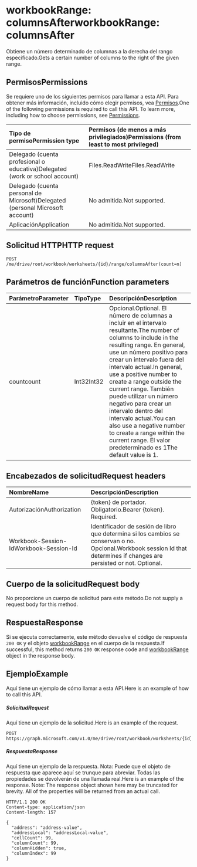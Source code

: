 # <a name="workbookrange-columnsafter"></a><span data-ttu-id="bd01a-101">workbookRange: columnsAfter</span><span class="sxs-lookup"><span data-stu-id="bd01a-101">workbookRange: columnsAfter</span></span>

<span data-ttu-id="bd01a-102">Obtiene un número determinado de columnas a la derecha del rango especificado.</span><span class="sxs-lookup"><span data-stu-id="bd01a-102">Gets a certain number of columns to the right of the given range.</span></span>

## <a name="permissions"></a><span data-ttu-id="bd01a-103">Permisos</span><span class="sxs-lookup"><span data-stu-id="bd01a-103">Permissions</span></span>
<span data-ttu-id="bd01a-p101">Se requiere uno de los siguientes permisos para llamar a esta API. Para obtener más información, incluido cómo elegir permisos, vea [Permisos](../../../concepts/permissions_reference.md).</span><span class="sxs-lookup"><span data-stu-id="bd01a-p101">One of the following permissions is required to call this API. To learn more, including how to choose permissions, see [Permissions](../../../concepts/permissions_reference.md).</span></span>

|<span data-ttu-id="bd01a-106">Tipo de permiso</span><span class="sxs-lookup"><span data-stu-id="bd01a-106">Permission type</span></span>      | <span data-ttu-id="bd01a-107">Permisos (de menos a más privilegiados)</span><span class="sxs-lookup"><span data-stu-id="bd01a-107">Permissions (from least to most privileged)</span></span>              |
|:--------------------|:---------------------------------------------------------|
|<span data-ttu-id="bd01a-108">Delegado (cuenta profesional o educativa)</span><span class="sxs-lookup"><span data-stu-id="bd01a-108">Delegated (work or school account)</span></span> | <span data-ttu-id="bd01a-109">Files.ReadWrite</span><span class="sxs-lookup"><span data-stu-id="bd01a-109">Files.ReadWrite</span></span>    |
|<span data-ttu-id="bd01a-110">Delegado (cuenta personal de Microsoft)</span><span class="sxs-lookup"><span data-stu-id="bd01a-110">Delegated (personal Microsoft account)</span></span> | <span data-ttu-id="bd01a-111">No admitida.</span><span class="sxs-lookup"><span data-stu-id="bd01a-111">Not supported.</span></span>    |
|<span data-ttu-id="bd01a-112">Aplicación</span><span class="sxs-lookup"><span data-stu-id="bd01a-112">Application</span></span> | <span data-ttu-id="bd01a-113">No admitida.</span><span class="sxs-lookup"><span data-stu-id="bd01a-113">Not supported.</span></span> |

## <a name="http-request"></a><span data-ttu-id="bd01a-114">Solicitud HTTP</span><span class="sxs-lookup"><span data-stu-id="bd01a-114">HTTP request</span></span>
<!-- { "blockType": "ignored" } -->
```http
POST /me/drive/root/workbook/worksheets/{id}/range/columnsAfter(count=n)

```

## <a name="function-parameters"></a><span data-ttu-id="bd01a-115">Parámetros de función</span><span class="sxs-lookup"><span data-stu-id="bd01a-115">Function parameters</span></span>

| <span data-ttu-id="bd01a-116">Parámetro</span><span class="sxs-lookup"><span data-stu-id="bd01a-116">Parameter</span></span>    | <span data-ttu-id="bd01a-117">Tipo</span><span class="sxs-lookup"><span data-stu-id="bd01a-117">Type</span></span>   |<span data-ttu-id="bd01a-118">Descripción</span><span class="sxs-lookup"><span data-stu-id="bd01a-118">Description</span></span>|
|:---------------|:--------|:----------|
|<span data-ttu-id="bd01a-119">count</span><span class="sxs-lookup"><span data-stu-id="bd01a-119">count</span></span>|<span data-ttu-id="bd01a-120">Int32</span><span class="sxs-lookup"><span data-stu-id="bd01a-120">Int32</span></span>|<span data-ttu-id="bd01a-121">Opcional.</span><span class="sxs-lookup"><span data-stu-id="bd01a-121">Optional.</span></span> <span data-ttu-id="bd01a-122">El número de columnas a incluir en el intervalo resultante.</span><span class="sxs-lookup"><span data-stu-id="bd01a-122">The number of columns to include in the resulting range.</span></span> <span data-ttu-id="bd01a-123">En general, use un número positivo para crear un intervalo fuera del intervalo actual.</span><span class="sxs-lookup"><span data-stu-id="bd01a-123">In general, use a positive number to create a range outside the current range.</span></span> <span data-ttu-id="bd01a-124">También puede utilizar un número negativo para crear un intervalo dentro del intervalo actual.</span><span class="sxs-lookup"><span data-stu-id="bd01a-124">You can also use a negative number to create a range within the current range.</span></span> <span data-ttu-id="bd01a-125">El valor predeterminado es 1</span><span class="sxs-lookup"><span data-stu-id="bd01a-125">The default value is 1.</span></span>|

## <a name="request-headers"></a><span data-ttu-id="bd01a-126">Encabezados de solicitud</span><span class="sxs-lookup"><span data-stu-id="bd01a-126">Request headers</span></span>
| <span data-ttu-id="bd01a-127">Nombre</span><span class="sxs-lookup"><span data-stu-id="bd01a-127">Name</span></span>       | <span data-ttu-id="bd01a-128">Descripción</span><span class="sxs-lookup"><span data-stu-id="bd01a-128">Description</span></span>|
|:---------------|:----------|
| <span data-ttu-id="bd01a-129">Autorización</span><span class="sxs-lookup"><span data-stu-id="bd01a-129">Authorization</span></span>  | <span data-ttu-id="bd01a-p103">{token} de portador. Obligatorio.</span><span class="sxs-lookup"><span data-stu-id="bd01a-p103">Bearer {token}. Required.</span></span> |
| <span data-ttu-id="bd01a-132">Workbook-Session-Id</span><span class="sxs-lookup"><span data-stu-id="bd01a-132">Workbook-Session-Id</span></span>  | <span data-ttu-id="bd01a-p104">Identificador de sesión de libro que determina si los cambios se conservan o no. Opcional.</span><span class="sxs-lookup"><span data-stu-id="bd01a-p104">Workbook session Id that determines if changes are persisted or not. Optional.</span></span>|

## <a name="request-body"></a><span data-ttu-id="bd01a-135">Cuerpo de la solicitud</span><span class="sxs-lookup"><span data-stu-id="bd01a-135">Request body</span></span>
<span data-ttu-id="bd01a-136">No proporcione un cuerpo de solicitud para este método.</span><span class="sxs-lookup"><span data-stu-id="bd01a-136">Do not supply a request body for this method.</span></span>

## <a name="response"></a><span data-ttu-id="bd01a-137">Respuesta</span><span class="sxs-lookup"><span data-stu-id="bd01a-137">Response</span></span>
<span data-ttu-id="bd01a-138">Si se ejecuta correctamente, este método devuelve el código de respuesta `200 OK` y el objeto [workbookRange](../resources/range.md) en el cuerpo de la respuesta.</span><span class="sxs-lookup"><span data-stu-id="bd01a-138">If successful, this method returns `200 OK` response code and [workbookRange](../resources/range.md) object in the response body.</span></span>

## <a name="example"></a><span data-ttu-id="bd01a-139">Ejemplo</span><span class="sxs-lookup"><span data-stu-id="bd01a-139">Example</span></span>
<span data-ttu-id="bd01a-140">Aquí tiene un ejemplo de cómo llamar a esta API.</span><span class="sxs-lookup"><span data-stu-id="bd01a-140">Here is an example of how to call this API.</span></span>
##### <a name="request"></a><span data-ttu-id="bd01a-141">Solicitud</span><span class="sxs-lookup"><span data-stu-id="bd01a-141">Request</span></span>
<span data-ttu-id="bd01a-142">Aquí tiene un ejemplo de la solicitud.</span><span class="sxs-lookup"><span data-stu-id="bd01a-142">Here is an example of the request.</span></span>
<!--{
  "blockType": "request",
  "isComposable": true,
  "name": "workbookrange_columnsafter",
  "idempotent": true
}-->
```http
POST https://graph.microsoft.com/v1.0/me/drive/root/workbook/worksheets/{id}/range/columnsAfter(count=2)
```

##### <a name="response"></a><span data-ttu-id="bd01a-143">Respuesta</span><span class="sxs-lookup"><span data-stu-id="bd01a-143">Response</span></span>
<span data-ttu-id="bd01a-p105">Aquí tiene un ejemplo de la respuesta. Nota: Puede que el objeto de respuesta que aparece aquí se trunque para abreviar. Todas las propiedades se devolverán de una llamada real.</span><span class="sxs-lookup"><span data-stu-id="bd01a-p105">Here is an example of the response. Note: The response object shown here may be truncated for brevity. All of the properties will be returned from an actual call.</span></span>
<!-- {
  "blockType": "response",
  "truncated": true,
  "@odata.type": "microsoft.graph.workbookRange"
} -->
```http
HTTP/1.1 200 OK
Content-type: application/json
Content-length: 157

{
  "address": "address-value",
  "addressLocal": "addressLocal-value",
  "cellCount": 99,
  "columnCount": 99,
  "columnHidden": true,
  "columnIndex": 99
}
```
